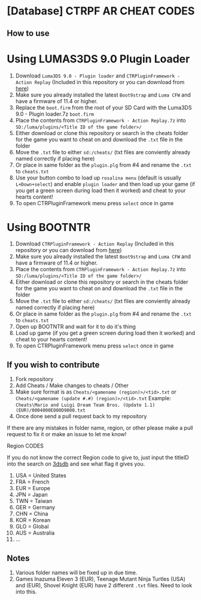 # [Database] CTRPF AR CHEAT CODES

## How to use

# Using LUMAS3DS 9.0 Plugin Loader

1. Download `Luma3DS 9.0 - Plugin loader` and `CTRPluginFramework - Action Replay` (Included in this repository or you can download from [here](https://gbatemp.net/threads/ctrpluginframework-blank-plugin.487729/page-6#post-7750475))
2. Make sure you already installed the latest `Boot9strap` and `Luma CFW` and have a firmware of 11.4 or higher.
3. Replace the `boot.firm` from the root of your SD Card with the Luma3DS 9.0 - Plugin loader.7z `boot.firm`
4. Place the contents from `CTRPluginFramework - Action Replay.7z` into `SD:/luma/plugins/<Title ID of the game folder>/`
5. Either download or clone this repository or search in the cheats folder for the game you want to cheat on and download the `.txt` file in the folder
6. Move the `.txt` file to either `sd:/cheats/` (txt files are conviently already named correctly if placing here)
7. Or place in same folder as the `plugin.plg` from #4 and rename the `.txt` to `cheats.txt`
8. Use your button combo to load up `rosalina menu` (default is usually `L+Down+select`) and enable `plugin loader` and then load up your game (if you get a green screen during load then it worked) and cheat to your hearts content!
9. To open CTRPluginFramework menu press `select` once in game

# Using BOOTNTR

1. Download `CTRPluginFramework - Action Replay` (Included in this repository or you can download from [here](https://gbatemp.net/threads/ctrpluginframework-blank-plugin.487729/page-6#post-7750475))
2. Make sure you already installed the latest `Boot9strap` and `Luma CFW` and have a firmware of 11.4 or higher.
3. Place the contents from `CTRPluginFramework - Action Replay.7z` into `SD:/luma/plugins/<Title ID of the game folder>/`
4. Either download or clone this repository or search in the cheats folder for the game you want to cheat on and download the `.txt` file in the folder
5. Move the `.txt` file to either `sd:/cheats/` (txt files are conviently already named correctly if placing here)
6. Or place in same folder as the `plugin.plg` from #4 and rename the `.txt` to `cheats.txt`
7. Open up BOOTNTR and wait for it to do it's thing
8. Load up game (if you get a green screen during load then it worked) and cheat to your hearts content!
9. To open CTRPluginFramework menu press `select` once in game

## If you wish to contribute

1. Fork repository
2. Add Cheats / Make changes to cheats / Other
3. Make sure format is as `Cheats/<gamename (region)>/<tid>.txt` or `Cheats/<gamename (update #.#) (region)>/<tid>.txt` Example: `Cheats\Mario and Luigi Dream Team Bros. (Update 1.1) (EUR)/0004000E000D9000.txt`
4. Once done send a pull request back to my repository

If there are any mistakes in folder name, region, or other please make a pull request to fix it or make an issue to let me know!

Region CODES

If you do not know the correct Region code to give to, just input the titleID into the search on [3dsdb](http://www.3dsdb.com/) and see what flag it gives you.

1. USA = United States
2. FRA = French
3. EUR = Europe
4. JPN = Japan
5. TWN = Taiwan
6. GER = Germany
7. CHN = China
8. KOR = Korean
9. GLO = Global
10. AUS = Australia
11. ...

## Notes

1. Various folder names will be fixed up in due time.
2. Games Inazuma Eleven 3 (EUR), Teenage Mutant Ninja Turtles (USA) and (EUR), Shovel Knight (EUR) have 2 different `.txt` files. Need to look into this.
